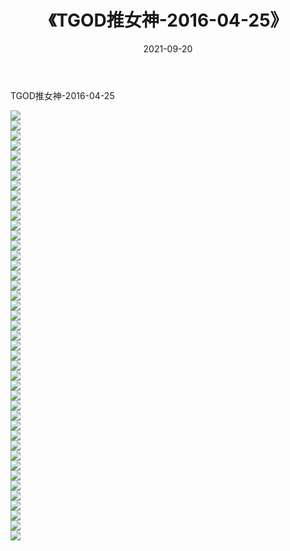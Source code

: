 ﻿---
layout: post
title:  《TGOD推女神-2016-04-25》
date:   2021-09-20
img: http://img.660000.xyz/Sharelink/网络美图/2021/TGOD推女神-2016-04-25/000.jpg
categories: [美女, 清纯, 唯美]
---

TGOD推女神-2016-04-25

  ![](http://img.660000.xyz/Sharelink/网络美图/2021/TGOD推女神-2016-04-25/001.jpg) <br> ![](http://img.660000.xyz/Sharelink/网络美图/2021/TGOD推女神-2016-04-25/002.jpg) <br> ![](http://img.660000.xyz/Sharelink/网络美图/2021/TGOD推女神-2016-04-25/003.jpg) <br> ![](http://img.660000.xyz/Sharelink/网络美图/2021/TGOD推女神-2016-04-25/004.jpg) <br> ![](http://img.660000.xyz/Sharelink/网络美图/2021/TGOD推女神-2016-04-25/005.jpg) <br> ![](http://img.660000.xyz/Sharelink/网络美图/2021/TGOD推女神-2016-04-25/006.jpg) <br> ![](http://img.660000.xyz/Sharelink/网络美图/2021/TGOD推女神-2016-04-25/007.jpg) <br> ![](http://img.660000.xyz/Sharelink/网络美图/2021/TGOD推女神-2016-04-25/008.jpg) <br> ![](http://img.660000.xyz/Sharelink/网络美图/2021/TGOD推女神-2016-04-25/009.jpg) <br> ![](http://img.660000.xyz/Sharelink/网络美图/2021/TGOD推女神-2016-04-25/010.jpg) <br> ![](http://img.660000.xyz/Sharelink/网络美图/2021/TGOD推女神-2016-04-25/011.jpg) <br> ![](http://img.660000.xyz/Sharelink/网络美图/2021/TGOD推女神-2016-04-25/012.jpg) <br> ![](http://img.660000.xyz/Sharelink/网络美图/2021/TGOD推女神-2016-04-25/013.jpg) <br> ![](http://img.660000.xyz/Sharelink/网络美图/2021/TGOD推女神-2016-04-25/014.jpg) <br> ![](http://img.660000.xyz/Sharelink/网络美图/2021/TGOD推女神-2016-04-25/015.jpg) <br> ![](http://img.660000.xyz/Sharelink/网络美图/2021/TGOD推女神-2016-04-25/016.jpg) <br> ![](http://img.660000.xyz/Sharelink/网络美图/2021/TGOD推女神-2016-04-25/017.jpg) <br> ![](http://img.660000.xyz/Sharelink/网络美图/2021/TGOD推女神-2016-04-25/018.jpg) <br> ![](http://img.660000.xyz/Sharelink/网络美图/2021/TGOD推女神-2016-04-25/019.jpg) <br> ![](http://img.660000.xyz/Sharelink/网络美图/2021/TGOD推女神-2016-04-25/020.jpg) <br> ![](http://img.660000.xyz/Sharelink/网络美图/2021/TGOD推女神-2016-04-25/021.jpg) <br> ![](http://img.660000.xyz/Sharelink/网络美图/2021/TGOD推女神-2016-04-25/022.jpg) <br> ![](http://img.660000.xyz/Sharelink/网络美图/2021/TGOD推女神-2016-04-25/023.jpg) <br> ![](http://img.660000.xyz/Sharelink/网络美图/2021/TGOD推女神-2016-04-25/024.jpg) <br> ![](http://img.660000.xyz/Sharelink/网络美图/2021/TGOD推女神-2016-04-25/025.jpg) <br> ![](http://img.660000.xyz/Sharelink/网络美图/2021/TGOD推女神-2016-04-25/026.jpg) <br> ![](http://img.660000.xyz/Sharelink/网络美图/2021/TGOD推女神-2016-04-25/027.jpg) <br> ![](http://img.660000.xyz/Sharelink/网络美图/2021/TGOD推女神-2016-04-25/028.jpg) <br> ![](http://img.660000.xyz/Sharelink/网络美图/2021/TGOD推女神-2016-04-25/029.jpg) <br> ![](http://img.660000.xyz/Sharelink/网络美图/2021/TGOD推女神-2016-04-25/030.jpg) <br> ![](http://img.660000.xyz/Sharelink/网络美图/2021/TGOD推女神-2016-04-25/031.jpg) <br> ![](http://img.660000.xyz/Sharelink/网络美图/2021/TGOD推女神-2016-04-25/032.jpg) <br> ![](http://img.660000.xyz/Sharelink/网络美图/2021/TGOD推女神-2016-04-25/033.jpg) <br> ![](http://img.660000.xyz/Sharelink/网络美图/2021/TGOD推女神-2016-04-25/034.jpg) <br> ![](http://img.660000.xyz/Sharelink/网络美图/2021/TGOD推女神-2016-04-25/035.jpg) <br> ![](http://img.660000.xyz/Sharelink/网络美图/2021/TGOD推女神-2016-04-25/036.jpg) <br> ![](http://img.660000.xyz/Sharelink/网络美图/2021/TGOD推女神-2016-04-25/037.jpg) <br> ![](http://img.660000.xyz/Sharelink/网络美图/2021/TGOD推女神-2016-04-25/038.jpg) <br> ![](http://img.660000.xyz/Sharelink/网络美图/2021/TGOD推女神-2016-04-25/039.jpg) <br> ![](http://img.660000.xyz/Sharelink/网络美图/2021/TGOD推女神-2016-04-25/040.jpg) <br> ![](http://img.660000.xyz/Sharelink/网络美图/2021/TGOD推女神-2016-04-25/041.jpg) <br> ![](http://img.660000.xyz/Sharelink/网络美图/2021/TGOD推女神-2016-04-25/042.jpg) <br> ![](http://img.660000.xyz/Sharelink/网络美图/2021/TGOD推女神-2016-04-25/043.jpg) <br>